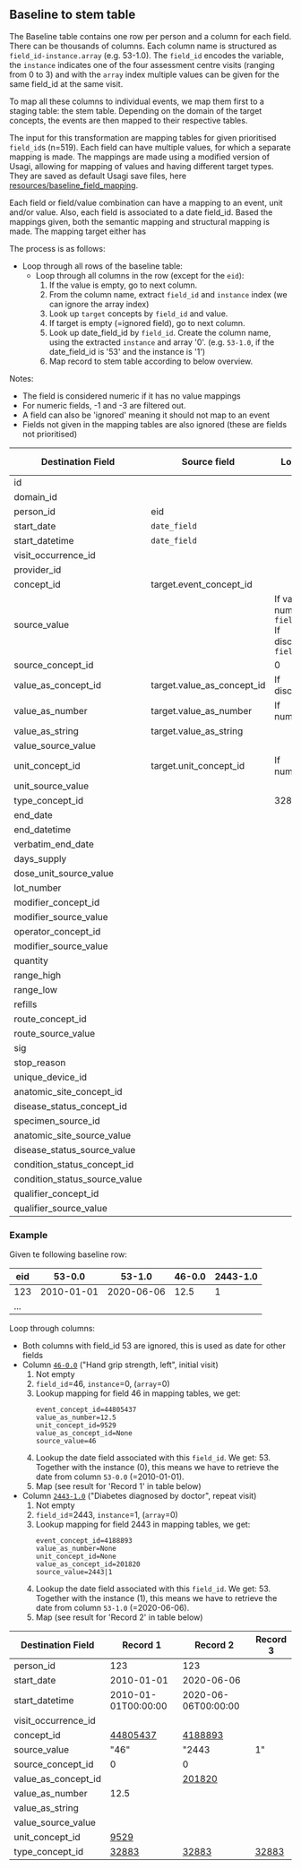 ## Baseline to stem table

The Baseline table contains one row per person and a column for each field. There can be thousands of columns. Each column name is structured as `field_id-instance.array` (e.g. 53-1.0). The `field_id` encodes the variable, the `instance` indicates one of the four assessment centre visits (ranging from 0 to 3) and with the `array` index multiple values can be given for the same field_id at the same visit.

To map all these columns to individual events, we map them first to a staging table: the stem table. Depending on the domain of the target concepts, the events are then mapped to their respective tables.

The input for this transformation are mapping tables for given prioritised `field_id`s (n=519). Each field can have multiple values, for which a separate mapping is made. The mappings are made using a modified version of Usagi, allowing for mapping of values and having different target types. They are saved as default Usagi save files, here [resources/baseline_field_mapping](resources/baseline_field_mapping). 

Each field or field/value combination can have a mapping to an event, unit and/or value. Also, each field is associated to a date field_id. Based the mappings given, both the semantic mapping and structural mapping is made. The mapping target either has

The process is as follows:
- Loop through all rows of the baseline table:
  - Loop through all columns in the row (except for the `eid`):
    1. If the value is empty, go to next column.
    1. From the column name, extract `field_id` and `instance` index (we can ignore the array index)
    2. Look up `target` concepts by `field_id` and value.
    2. If target is empty (=ignored field), go to next column.
    3. Look up date_field_id by `field_id`. Create the column name, using the extracted `instance` and array '0'. (e.g. `53-1.0`, if the date_field_id is '53' and the instance is '1')
    4. Map record to stem table according to below overview.

Notes:
 - The field is considered numeric if it has no value mappings
 - For numeric fields, -1 and -3 are filtered out.
 - A field can also be 'ignored' meaning it should not map to an event
 - Fields not given in the mapping tables are also ignored (these are fields not prioritised)

| Destination Field | Source field | Logic | Comment field |
| --- | --- | --- | --- |
| id |  |  |  |
| domain_id |  |  |  |
| person_id | eid |  |  |
| start_date | `date_field` |  |  |
| start_datetime | `date_field` |  |  |
| visit_occurrence_id |  |  | TBD |
| provider_id |  |  |  |
| concept_id | target.event_concept_id |  |  |
| source_value |  | If value numeric: `field_id`<br>If discrete: `field_id`|`value` |  |
| source_concept_id |  | 0 |  |
| value_as_concept_id | target.value_as_concept_id | If discrete |  |
| value_as_number | target.value_as_number | If numeric |  |
| value_as_string | target.value_as_string |  | TBD |
| value_source_value |  |  |  |
| unit_concept_id | target.unit_concept_id | If numeric |  |
| unit_source_value |  |  |  |
| type_concept_id |  | 32883 | Survey |
| end_date |  |  |  |
| end_datetime |  |  |  |
| verbatim_end_date |  |  |  |
| days_supply |  |  |  |
| dose_unit_source_value |  |  |  |
| lot_number |  |  |  |
| modifier_concept_id |  |  |  |
| modifier_source_value |  |  |  |
| operator_concept_id |  |  |  |
| modifier_source_value |  |  |  |
| quantity |  |  |  |
| range_high |  |  |  |
| range_low |  |  |  |
| refills |  |  |  |
| route_concept_id |  |  |  |
| route_source_value |  |  |  |
| sig |  |  |  |
| stop_reason |  |  |  |
| unique_device_id |  |  |  |
| anatomic_site_concept_id |  |  |  |
| disease_status_concept_id |  |  |  |
| specimen_source_id |  |  |  |
| anatomic_site_source_value |  |  |  |
| disease_status_source_value |  |  |  |
| condition_status_concept_id |  |  |  |
| condition_status_source_value |  |  |  |
| qualifier_concept_id |  |  |  |
| qualifier_source_value |  |  |  |

### Example
Given te following baseline row:

| eid | 53-0.0 | 53-1.0 | 46-0.0 | 2443-1.0 |
| --- | --- | --- | --- | --- |
| 123 | 2010-01-01 | 2020-06-06 | 12.5 | 1 |
| ... |  |  |  |  |

Loop through columns:
- Both columns with field_id 53 are ignored, this is used as date for other fields
- Column [`46-0.0`](https://biobank.ctsu.ox.ac.uk/crystal/field.cgi?id=46) ("Hand grip strength, left", initial visit)
  1. Not empty
  2. `field_id`=46, `instance`=0, (`array`=0)
  3. Lookup mapping for field 46 in mapping tables, we get:
     ```
     event_concept_id=44805437
     value_as_number=12.5
     unit_concept_id=9529
     value_as_concept_id=None
     source_value=46
     ```
  4. Lookup the date field associated with this `field_id`. We get: 53. Together with the instance (0), this means we have to retrieve the date from column `53-0.0` (=2010-01-01).
  5. Map (see result for 'Record 1' in table below)
- Column [`2443-1.0`](https://biobank.ctsu.ox.ac.uk/crystal/field.cgi?id=2443) ("Diabetes diagnosed by doctor", repeat visit)
  1. Not empty
  2. `field_id`=2443, `instance`=1, (`array`=0)
  3. Lookup mapping for field 2443 in mapping tables, we get:
     ```
     event_concept_id=4188893
     value_as_number=None
     unit_concept_id=None
     value_as_concept_id=201820
     source_value=2443|1
     ```
  4. Lookup the date field associated with this `field_id`. We get: 53. Together with the instance (1), this means we have to retrieve the date from column `53-1.0` (=2020-06-06).
  5. Map (see result for 'Record 2' in table below)
     
| Destination Field | Record 1 | Record 2 | Record 3 |
| --- | --- | --- |--- |
| person_id | 123 | 123 |  |
| start_date | 2010-01-01 | 2020-06-06 |  |
| start_datetime | 2010-01-01T00:00:00 | 2020-06-06T00:00:00 |  |
| visit_occurrence_id |  |  |  |
| concept_id | [44805437](https://athena.ohdsi.org/search-terms/terms/44805437) | [4188893](https://athena.ohdsi.org/search-terms/terms/4188893) |  |
| source_value | "46" | "2443|1" |  |
| source_concept_id | 0 | 0 |  |
| value_as_concept_id |  | [201820](https://athena.ohdsi.org/search-terms/terms/201820) |  |
| value_as_number | 12.5 |  |  |
| value_as_string |  |  |  |
| value_source_value |  |  |  |
| unit_concept_id | [9529](https://athena.ohdsi.org/search-terms/terms/9529) |  |  |
| type_concept_id | [32883](https://athena.ohdsi.org/search-terms/terms/32883) | [32883](https://athena.ohdsi.org/search-terms/terms/32883) | [32883](https://athena.ohdsi.org/search-terms/terms/32883) |
